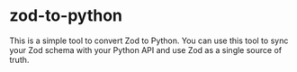 # zod-to-python

This is a simple tool to convert Zod to Python. You can use this tool to sync your Zod schema with your Python API and use Zod as a single source of truth.
